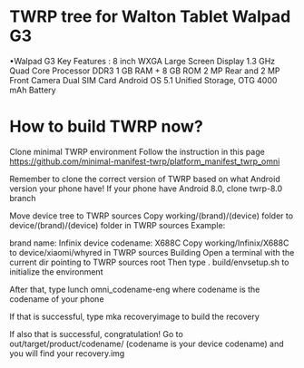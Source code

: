 
# TWRP tree for Walton Tablet Walpad G3
•Walpad G3 Key Features :
8 inch WXGA Large Screen Display
1.3 GHz Quad Core Processor
DDR3 1 GB RAM + 8 GB ROM
2 MP Rear and 2 MP Front Camera
Dual SIM Card
Android OS 5.1
Unified Storage, OTG
4000 mAh Battery

# How to build TWRP now?

Clone minimal TWRP environment
Follow the instruction in this page
https://github.com/minimal-manifest-twrp/platform_manifest_twrp_omni

Remember to clone the correct version of TWRP based on what Android version your phone have! If your phone have Android 8.0, clone twrp-8.0 branch

Move device tree to TWRP sources
Copy working/(brand)/(device) folder to device/(brand)/(device) folder in TWRP sources
Example:

brand name: Infinix 
device codename: X688C
Copy working/Infinix/X688C to device/xiaomi/whyred in TWRP sources
Building
Open a terminal with the current dir pointing to TWRP sources root
Then type
. build/envsetup.sh
to initialize the environment

After that, type
lunch omni_codename-eng
where codename is the codename of your phone

If that is successful, type
mka recoveryimage
to build the recovery

If also that is successful, congratulation!
Go to out/target/product/codename/ (codename is your device codename) and you will find your recovery.img


